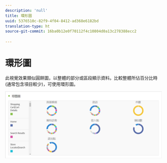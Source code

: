 ```yaml
---
description: 'null'
title: 環形圖
uuid: 5376510c-82f9-4f04-8412-ad368e6182bd
translation-type: ht
source-git-commit: 16ba0b12e0f70112f4c10804d0a13c278388ecc2

---
```



# 環形圖

此視覺效果類似圓餅圖，以整體的部分或區段顯示資料。比較整體所佔百分比時 (通常包含項目較少)，可使用環形圖。

![](assets/donut.png)

